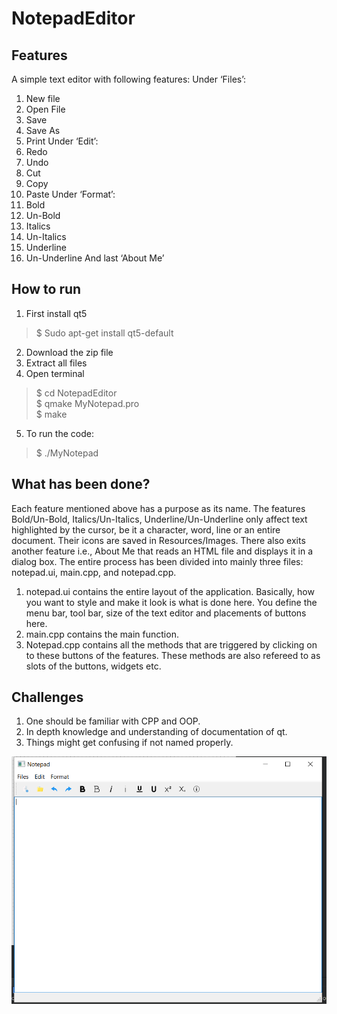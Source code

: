 # NotepadEditor
## Features ##
A simple text editor with following features:
Under ‘Files’:
1.	New file
2.	Open File
3.	Save
4.	Save As
5.	Print
Under ‘Edit’:
1.	Redo
2.	Undo
3.	Cut
4.	Copy 
5.	Paste
Under ‘Format’:
1.	Bold
2.	Un-Bold
3.	Italics
4.	Un-Italics
5.	Underline
6.	Un-Underline
And last ‘About Me’

## How to run ##
1.	First install qt5
  >  $ Sudo apt-get install qt5-default
2.	Download the zip file
3.	Extract all files
4.	Open terminal
  >  $ cd NotepadEditor\
  >  $ qmake MyNotepad.pro\
  >  $ make
5.  To run the code:
  >  $ ./MyNotepad
  
## What has been done? ##
Each feature mentioned above has a purpose as its name. The features Bold/Un-Bold, Italics/Un-Italics, Underline/Un-Underline only affect text highlighted by the cursor, be it a character, word, line or an entire document. Their icons are saved in Resources/Images. There also exits another feature i.e., About Me that reads an HTML file and displays it in a dialog box. The entire process has been divided into mainly three files:
notepad.ui, main.cpp,  and notepad.cpp.
1.	notepad.ui contains the entire layout of the application. Basically, how you want to style and make it look is what is done here. You define the menu bar, tool bar, size of the text editor and placements of buttons here.
2.	main.cpp contains the main function.
3.	Notepad.cpp contains all the methods that are triggered by clicking on to these buttons of the features. These methods are also refereed to as slots of the buttons, widgets etc.

## Challenges ##
1.	One should be familiar with CPP and OOP.
2.	In depth knowledge and understanding of documentation of qt.
3.	Things might get confusing if not named properly.

![Screenshot (606)](https://github.com/CaptainPythonHere/NotepadEditor/blob/main/Screenshot%20(606).png)
